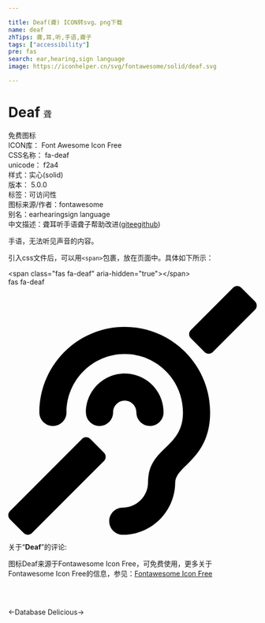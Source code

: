 ```yaml
---

title: Deaf(聋) ICON转svg、png下载
name: deaf
zhTips: 聋,耳,听,手语,聋子
tags: ["accessibility"]
pre: fas
search: ear,hearing,sign language
image: https://iconhelper.cn/svg/fontawesome/solid/deaf.svg

---
```


# Deaf  <small style="font-size: 60%;font-weight: 100">聋</small>


<div class="detail-page">
<p>
<span><span class="badge-success badge">免费图标</span> </span>
<br/>
<span>
ICON库：
<span class="badge-secondary badge">Font Awesome Icon Free</span> 
</span>
<br/>
<span>
CSS名称：
<span class="badge-secondary badge">fa-deaf</span> 
</span>
<br/>
<span>
unicode：
<span class="badge-secondary badge">f2a4</span> 
<copy-btn content='f2a4' btn-title=""></copy-btn>
<copy-btn :content='String.fromCodePoint(parseInt("f2a4", 16))' btn-title="复制U"></copy-btn>
</span><br/><span>样式：<span class="badge-light badge">实心(solid)</span></span>
<br/>
<span>
版本：
<span class="badge-secondary badge">5.0.0</span> 
</span><br/><span>标签：<span class="badge-light badge"><router-link to="/tags/accessibility.html">可访问性</router-link></span></span>
<br/>
<span>图标来源/作者：<span class="badge-light badge">fontawesome</span></span> 
<br/>
<span>别名：<span class="badge-light badge">ear</span><span class="badge-light badge">hearing</span><span class="badge-light badge">sign language</span></span><br/><span class="zh-detail">中文描述：<span class="badge-primary badge">聋</span><span class="badge-primary badge">耳</span><span class="badge-primary badge">听</span><span class="badge-primary badge">手语</span><span class="badge-primary badge">聋子</span><span class="help-link"><span>帮助改进</span>(<a href="https://gitee.com/liuwave/icon-helper/edit/master/json/fontawesome/solid/deaf.json" target="_blank" rel="noopener noreferrer">gitee</a><a href="https://github.com/liuwave/icon-helper/edit/master/json/fontawesome/solid/deaf.json" target="_blank" rel="noopener noreferrer">github</a></span>)</span><br/>
</p>
</div><div class="description description alert alert-light">手语，无法听见声音的内容。</div>
<div class="alert alert-dark">
  <i class="fas fa-deaf fa-xs"></i>
  <i class="fas fa-deaf fa-sm"></i>
  <i class="fas fa-deaf fa-lg"></i>
  <i class="fas fa-deaf fa-2x"></i>
  <i class="fas fa-deaf fa-3x"></i>
  <i class="fas fa-deaf fa-5x"></i>
  <i class="fas fa-deaf fa-7x"></i>
</div>
<div>
  <p>引入css文件后，可以用<code>&lt;span&gt;</code>包裹，放在页面中。具体如下所示：    
  </p>
  <div class="alert alert-primary" style="font-size: 14px">
    &lt;span class="fas fa-deaf" aria-hidden="true"&gt;&lt;/span&gt;
    <copy-btn content='<span class="fas fa-deaf" aria-hidden="true"></span>'></copy-btn>
  </div>
  <div class="alert alert-secondary">
    <i class="fas fa-deaf"
    style="font-size: 24px"
    aria-hidden="true"></i> fas fa-deaf
    <copy-btn content="fas fa-deaf" btn-title="复制图标名称"></copy-btn>
  </div>
</div>
<div id="svg" class="svg-wrap">
<svg xmlns="http://www.w3.org/2000/svg" viewBox="0 0 512 512"><path d="M216 260c0 15.464-12.536 28-28 28s-28-12.536-28-28c0-44.112 35.888-80 80-80s80 35.888 80 80c0 15.464-12.536 28-28 28s-28-12.536-28-28c0-13.234-10.767-24-24-24s-24 10.766-24 24zm24-176c-97.047 0-176 78.953-176 176 0 15.464 12.536 28 28 28s28-12.536 28-28c0-66.168 53.832-120 120-120s120 53.832 120 120c0 75.164-71.009 70.311-71.997 143.622L288 404c0 28.673-23.327 52-52 52-15.464 0-28 12.536-28 28s12.536 28 28 28c59.475 0 107.876-48.328 108-107.774.595-34.428 72-48.24 72-144.226 0-97.047-78.953-176-176-176zm268.485-52.201L480.2 3.515c-4.687-4.686-12.284-4.686-16.971 0L376.2 90.544c-4.686 4.686-4.686 12.284 0 16.971l28.285 28.285c4.686 4.686 12.284 4.686 16.97 0l87.03-87.029c4.687-4.688 4.687-12.286 0-16.972zM168.97 314.745c-4.686-4.686-12.284-4.686-16.97 0L3.515 463.23c-4.686 4.686-4.686 12.284 0 16.971L31.8 508.485c4.687 4.686 12.284 4.686 16.971 0L197.256 360c4.686-4.686 4.686-12.284 0-16.971l-28.286-28.284z"/></svg>
</div>
<detail full-name='fa-deaf'></detail>
<div class="icon-detail__container">
<p>关于“<b>Deaf</b>”的评论:</p>
</div>
<Vssue title="关于“Deaf”的评论" />    
<div><p>图标Deaf来源于Fontawesome Icon Free，可免费使用，更多关于  Fontawesome Icon Free的信息，参见：<a target="_blank" href="https://iconhelper.cn/fontawesome.html">Fontawesome Icon Free</a>
</p></div>

<div style="padding:2rem 0 " class="page-nav"><p class="inner"><span class="prev">←<router-link to="/icon/solid/database.html">Database</router-link></span> <span class="next"><router-link to="/icon/brands/delicious.html">Delicious</router-link>→</span></p></div>
